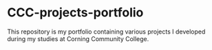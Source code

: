 # CCC-projects-portfolio
This repository is my portfolio containing various projects I developed during my studies at Corning Community College.
